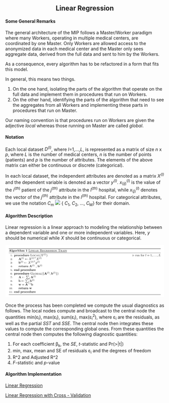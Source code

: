 <b><h2><center>Linear Regression</center></h1></b>

<b><h4> Some General Remarks </h4></b>
The general architecture of the MIP follows a Master/Worker paradigm where many Workers, operating in multiple medical centers, are coordinated by one Master. Only Workers are allowed access to the anonymized data in each medical center and the Master only sees aggregate data, derived from the full data and sent to him by the Workers.

As a consequence, every algorithm has to be refactored in a form that fits this model.

In general, this means two things.

1. On the one hand, isolating the parts of the algorithm that operate on the full data and implement them in procedures that run on Workers.
1. On the other hand, identifying the parts of the algorithm that need to see the aggregates from all Workers and implementing these parts in procedures that run on Master.

Our naming convention is that procedures run on Workers are given the adjective _local_ whereas those running on Master are called _global_.

<b><h4> Notation </h4></b>
Each local dataset *D<sup>(l)</sup>*, where *l*=1,...,*L*, is represented as a matrix of size *n* x *p*, where *L* is the number of medical centers, *n* is the number of points (patients) and *p* is the number of  attributes. The elements of the above matrix can either be continuous or discrete (categorical).

In each local dataset, the independent attributes are denoted as a matrix *X<sup>(l)</sup>* and the dependent variable is denoted as a vector *y<sup>(l)</sup>*. *x*<sub>(*ij*)</sub><sup>(*l*)</sup> is the value of the *i*<sup>(*th*)</sup> patient of the *j*<sup>(*th*)</sup> attribute in the *l*<sup>(*th*)</sup> hospital, while *x*<sub>(*j*)</sub><sup>(*l*)</sup> denotes the vector of the *j*<sup>(*th*)</sup> attribute in the *l*<sup>(*th*)</sup> hospital. For categorical attributes,  we use the notation *C*<sub>m</sub> <img src="https://render.githubusercontent.com/render/math?math=\epsilon"> { *C*<sub>1</sub>, *C*<sub>2</sub>, ..., *C*<sub>M</sub>} for their domain.

<b><h4> Algorithm Description </h4></b>
Linear regression is a linear approach to modeling the relationship between a dependent variable and one or more independent variables. Here, _y_ should be numerical while _X_ should be continuous or categorical.

![pseudo](images/linear_reg_pseudocode.png)

Once the process has been completed we compute the usual diagnostics as follows.
The local nodes compute and broadcast to the central node the quantities min(ε<sub>i</sub>), max(ε<sub>i</sub>), sum(ε<sub>i</sub>), max(ε<sub>i</sub><sup>2</sup>), where ε<sub>i</sub> are the residuals, as well as the partial *SST* and *SSE*. The central node then integrates these values to compute the corresponding global ones.
From these quantities the central node then computes the following diagnostic quantities:

1. For each coefficient β<sub>k</sub>, the *SE*, *t*-statistic and Pr(>|t|)
1. min, max, mean and SE of residuals ε<sub>i</sub> and the degrees of freedom
1. R^2 and Adjusted R^2
1. *F*-statistic and *p*-value


<b><h4>Algorithm Implementation</b></h4>

[Linear Regression](../../exareme2/algorithms/linear_regression.py)

[Linear Regression with Cross - Validation](../../exareme2/algorithms/linear_regression_cv.py)


